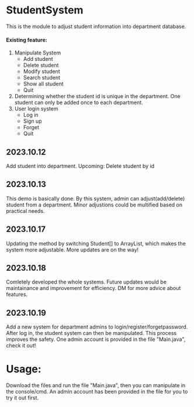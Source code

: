 # StudentSystem
This is the module to adjust student information into department database.
#### Existing feature:
1. Manipulate System
    - Add student
    - Delete student
    - Modify student
    - Search student
    - Show all student
    - Quit
2. Determining whether the student id is unique in the department. One student can only be added once to each department.
3. User login system 
    - Log in
    - Sign up
    - Forget 
    - Quit

## 2023.10.12
Add student into department. Upcoming: Delete student by id
## 2023.10.13
This demo is basically done. By this system, admin can adjust(add/delete) student from a department. Minor adjustions could be multified based on practical needs.
## 2023.10.17
Updating the method by switching Student[] to ArrayList<Student>, which makes the system more adjustable. More updates are on the way!
## 2023.10.18
Comletely developed the whole systems. Future updates would be maintainance and improvement for efficiency. DM for more advice about features.
## 2023.10.19
Add a new system for department admins to login/register/forgetpassword. After log in, the student system can then be manipulated. This process improves the safety. One admin account is provided in the file "Main.java", check it out!
# Usage:
Download the files and run the file "Main.java", then you can manipulate in the console/cmd. An admin account has been provided in the file for you to try it out first.
